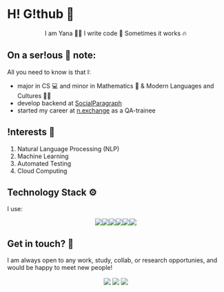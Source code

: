# H! G!thub 🎇
<p align="center">I am Yana 👩‍💻   I write code 🧾  Sometimes it works 🔥</p>

## On a ser!ous 🧐 note:

All you need to know is that I:
* major in CS 💻 and minor in Mathematics 🧮 & Modern Languages and Cultures 🧏‍♀️
* develop backend at [SocialParagraph](http://www.socialparagraph.com/)
* started my career at [n.exchange](https://n.exchange/) as a QA-trainee

## !nterests 📖
1. Natural Language Processing (NLP)
2. Machine Learning
3. Automated Testing
4. Cloud Computing

## Technology Stack ⚙️
I use:  
<p align="center">
<img src="https://img.icons8.com/color/48/000000/python--v1.png"/><img src="https://img.icons8.com/color/48/000000/c-plus-plus-logo.png"/><img src="https://img.icons8.com/color/48/000000/git.png"/><img src="https://img.icons8.com/color/48/000000/gitlab.png"/><img src="https://img.icons8.com/color/48/000000/postgreesql.png"/><img src="https://img.icons8.com/color/48/000000/amazon-web-services.png"/></p>

## Get in touch? 🤝
I am always open to any work, study, collab, or research opportunies, and would be happy to meet new people!  
<p align="center">
<a href="https://www.linkedin.com/in/yveitsman/"><img align="center" src="https://img.shields.io/badge/linkedin-%230077B5.svg?&style=for-the-badge&logo=linkedin&logoColor=white"/></a>
<a href="https://twitter.com/yandev7"><img align="center" src="https://img.shields.io/badge/twitter-%230077B5.svg?&style=for-the-badge&logo=twitter&logoColor=white"/></a>
<a href="mailto:veytsman.karaganda@gmail.com"><img align="center" src="https://img.shields.io/badge/gmail-%23DD0031.svg?&style=for-the-badge&logo=gmail&logoColor=white"/></a></p>
